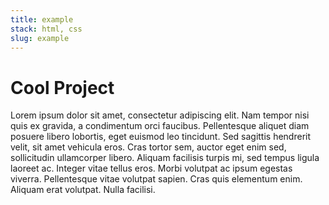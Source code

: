 ```yaml
---
title: example
stack: html, css
slug: example
---
```


# Cool Project

Lorem ipsum dolor sit amet, consectetur adipiscing elit. Nam tempor nisi quis ex gravida, a condimentum orci faucibus. Pellentesque aliquet diam posuere libero lobortis, eget euismod leo tincidunt. Sed sagittis hendrerit velit, sit amet vehicula eros. Cras tortor sem, auctor eget enim sed, sollicitudin ullamcorper libero. Aliquam facilisis turpis mi, sed tempus ligula laoreet ac. Integer vitae tellus eros. Morbi volutpat ac ipsum egestas viverra. Pellentesque vitae volutpat sapien. Cras quis elementum enim. Aliquam erat volutpat. Nulla facilisi.
